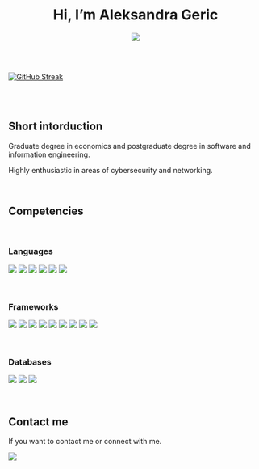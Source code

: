 <h1 align="center">Hi, I’m Aleksandra Geric </h1> 
<a href="https://linkedin.com/in/ageric"><p align="center"><img src="https://img.shields.io/badge/LinkedIn-0077B5?style=for-the-badge&logo=linkedin&logoColor=white" /></p></a>

<br />
<br />

[![GitHub Streak](https://streak-stats.demolab.com?user=gericx&theme=dark&exclude_days=Sun)](https://git.io/streak-stats)

<br />
<br />

<h2>Short intorduction</h2>
 
<p>Graduate degree in economics and postgraduate degree in software and information engineering.</p>
<p></p>Highly enthusiastic in areas of cybersecurity and networking.</p>
 

 <br />

<h2>Competencies</h2>

<br />

<h3>Languages</h3>

<img src="https://img.shields.io/badge/HTML5-E34F26?style=for-the-badge&logo=html5&logoColor=white" /> <img src="https://img.shields.io/badge/CSS3-1572B6?style=for-the-badge&logo=css3&logoColor=white" /> 
<img src="https://img.shields.io/badge/JavaScript-323330?style=for-the-badge&logo=javascript&logoColor=F7DF1E" /> <img src="https://img.shields.io/badge/TypeScript-007ACC?style=for-the-badge&logo=typescript&logoColor=white" />
<img src="https://img.shields.io/badge/PHP-777BB4?style=for-the-badge&logo=php&logoColor=white" /> <img src="https://img.shields.io/badge/Python-FFD43B?style=for-the-badge&logo=python&logoColor=blue" />

<br />

<h3>Frameworks</h3>

<img src="https://img.shields.io/badge/Node%20js-339933?style=for-the-badge&logo=nodedotjs&logoColor=white" /> <img src="https://img.shields.io/badge/Express%20js-000000?style=for-the-badge&logo=express&logoColor=white" /> 
<img src="https://img.shields.io/badge/nestjs-E0234E?style=for-the-badge&logo=nestjs&logoColor=white" /> <img src="https://img.shields.io/badge/React-20232A?style=for-the-badge&logo=react&logoColor=61DAFB" />
<img src="https://img.shields.io/badge/next%20js-000000?style=for-the-badge&logo=nextdotjs&logoColor=white"> <img src="https://img.shields.io/badge/Tailwind_CSS-38B2AC?style=for-the-badge&logo=tailwind-css&logoColor=white" />
<img src="https://img.shields.io/badge/Selenium-43B02A?style=for-the-badge&logo=Selenium&logoColor=white" /> <img src="https://img.shields.io/badge/Laravel-FF2D20?style=for-the-badge&logo=laravel&logoColor=white" />
<img src="https://img.shields.io/badge/Symfony-000000?style=for-the-badge&logo=Symfony&logoColor=white" />

<br />

<h3>Databases</h3>

<img src="https://img.shields.io/badge/MySQL-005C84?style=for-the-badge&logo=mysql&logoColor=white" /> <img src="https://img.shields.io/badge/MariaDB-003545?style=for-the-badge&logo=mariadb&logoColor=white" />
<img src="https://img.shields.io/badge/MongoDB-4EA94B?style=for-the-badge&logo=mongodb&logoColor=white" /> 

<br /> 


 
<h2>Contact me</h3>
<p>If you want to contact me or connect with me.</p>
<a href="https://discordapp.com/users/999646644456935475"><img src="https://img.shields.io/badge/Discord-5865F2?style=for-the-badge&logo=discord&logoColor=white" /></a>
 

<!---
gericx/gericx is a ✨ special ✨ repository because its `README.md` (this file) appears on your GitHub profile.
You can click the Preview link to take a look at your changes.
--->
